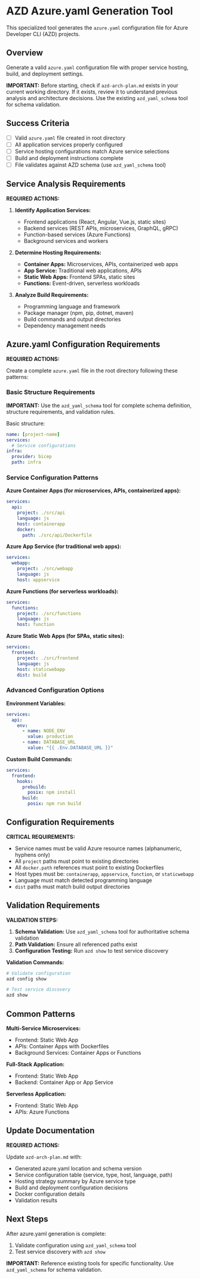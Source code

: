 # AZD Azure.yaml Generation Tool

This specialized tool generates the `azure.yaml` configuration file for Azure Developer CLI (AZD) projects.

## Overview

Generate a valid `azure.yaml` configuration file with proper service hosting, build, and deployment settings.

**IMPORTANT:** Before starting, check if `azd-arch-plan.md` exists in your current working directory. If it exists, review it to understand previous analysis and architecture decisions. Use the existing `azd_yaml_schema` tool for schema validation.

## Success Criteria

- [ ] Valid `azure.yaml` file created in root directory
- [ ] All application services properly configured
- [ ] Service hosting configurations match Azure service selections
- [ ] Build and deployment instructions complete
- [ ] File validates against AZD schema (use `azd_yaml_schema` tool)

## Service Analysis Requirements

**REQUIRED ACTIONS:**

1. **Identify Application Services:**
   - Frontend applications (React, Angular, Vue.js, static sites)
   - Backend services (REST APIs, microservices, GraphQL, gRPC)
   - Function-based services (Azure Functions)
   - Background services and workers

2. **Determine Hosting Requirements:**
   - **Container Apps:** Microservices, APIs, containerized web apps
   - **App Service:** Traditional web applications, APIs
   - **Static Web Apps:** Frontend SPAs, static sites
   - **Functions:** Event-driven, serverless workloads

3. **Analyze Build Requirements:**
   - Programming language and framework
   - Package manager (npm, pip, dotnet, maven)
   - Build commands and output directories
   - Dependency management needs

## Azure.yaml Configuration Requirements

**REQUIRED ACTIONS:**

Create a complete `azure.yaml` file in the root directory following these patterns:

### Basic Structure Requirements

**IMPORTANT:** Use the `azd_yaml_schema` tool for complete schema definition, structure requirements, and validation rules.

Basic structure:

```yaml
name: [project-name]
services:
  # Service configurations
infra:
  provider: bicep
  path: infra
```

### Service Configuration Patterns

**Azure Container Apps (for microservices, APIs, containerized apps):**

```yaml
services:
  api:
    project: ./src/api
    language: js
    host: containerapp
    docker:
      path: ./src/api/Dockerfile
```

**Azure App Service (for traditional web apps):**

```yaml
services:
  webapp:
    project: ./src/webapp
    language: js
    host: appservice
```

**Azure Functions (for serverless workloads):**

```yaml
services:
  functions:
    project: ./src/functions
    language: js
    host: function
```

**Azure Static Web Apps (for SPAs, static sites):**

```yaml
services:
  frontend:
    project: ./src/frontend
    language: js
    host: staticwebapp
    dist: build
```

### Advanced Configuration Options

**Environment Variables:**

```yaml
services:
  api:
    env:
      - name: NODE_ENV
        value: production
      - name: DATABASE_URL
        value: "{{ .Env.DATABASE_URL }}"
```

**Custom Build Commands:**

```yaml
services:
  frontend:
    hooks:
      prebuild:
        posix: npm install
      build:
        posix: npm run build
```

## Configuration Requirements

**CRITICAL REQUIREMENTS:**

- Service names must be valid Azure resource names (alphanumeric, hyphens only)
- All `project` paths must point to existing directories
- All `docker.path` references must point to existing Dockerfiles
- Host types must be: `containerapp`, `appservice`, `function`, or `staticwebapp`
- Language must match detected programming language
- `dist` paths must match build output directories

## Validation Requirements

**VALIDATION STEPS:**

1. **Schema Validation:** Use `azd_yaml_schema` tool for authoritative schema validation
2. **Path Validation:** Ensure all referenced paths exist
3. **Configuration Testing:** Run `azd show` to test service discovery

**Validation Commands:**

```bash
# Validate configuration
azd config show

# Test service discovery
azd show
```

## Common Patterns

**Multi-Service Microservices:**

- Frontend: Static Web App
- APIs: Container Apps with Dockerfiles
- Background Services: Container Apps or Functions

**Full-Stack Application:**

- Frontend: Static Web App
- Backend: Container App or App Service

**Serverless Application:**

- Frontend: Static Web App
- APIs: Azure Functions

## Update Documentation

**REQUIRED ACTIONS:**

Update `azd-arch-plan.md` with:

- Generated azure.yaml location and schema version
- Service configuration table (service, type, host, language, path)
- Hosting strategy summary by Azure service type
- Build and deployment configuration decisions
- Docker configuration details
- Validation results

## Next Steps

After azure.yaml generation is complete:

1. Validate configuration using `azd_yaml_schema` tool
2. Test service discovery with `azd show`

**IMPORTANT:** Reference existing tools for specific functionality. Use `azd_yaml_schema` for schema validation.
